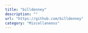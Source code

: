 ```yaml
---
title: "billdenney"
description: ""
url: "https://github.com/billdenney"
category: "Miscellaneous"
---
```

